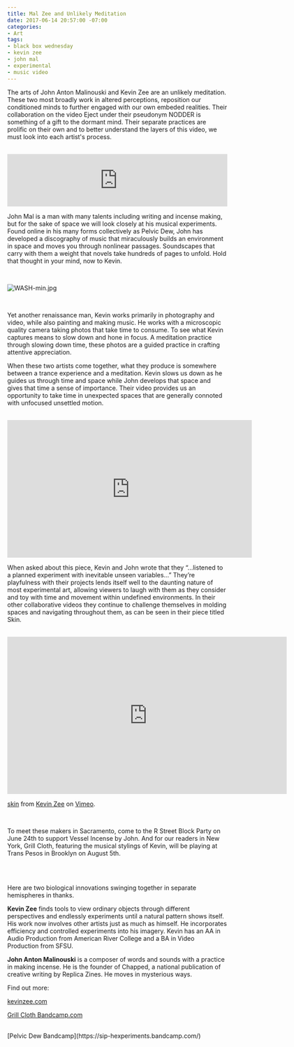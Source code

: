 ```yaml
---
title: Mal Zee and Unlikely Meditation
date: 2017-06-14 20:57:00 -07:00
categories:
- Art
tags:
- black box wednesday
- kevin zee
- john mal
- experimental
- music video
---
```


The arts of John Anton Malinouski and Kevin Zee are an unlikely meditation. These two most broadly work in altered perceptions, reposition our conditioned minds to further engaged with our own embeded realities. Their collaboration on the video Eject under their pseudonym NODDER is something of a gift to the dormant mind. Their separate practices are prolific on their own and to better understand the layers of this video, we must look into each artist's process. 
 
<br>

<iframe style="border: 0; width: 100%; height: 120px;" src="https://bandcamp.com/EmbeddedPlayer/album=4042572400/size=large/bgcol=ffffff/linkcol=0687f5/tracklist=false/artwork=small/transparent=true/" seamless><a href="http://sip-hexperiments.bandcamp.com/album/capsule">Capsule by Swamped</a></iframe>
 
<br>

John Mal is a man with many talents including writing and incense making, but for the sake of space we will look closely at his musical experiments. Found online in his many forms collectively as Pelvic Dew, John has developed a discography of music that miraculously builds an environment in space and moves you through nonlinear passages. Soundscapes that carry with them a weight that novels take hundreds of pages to unfold. Hold that thought in your mind, now to Kevin. 
 
<br>

![WASH-min.jpg](/uploads/WASH-min.jpg)

<br>
 
Yet another renaissance man, Kevin works primarily in photography and video, while also painting and making music. He works with a microscopic quality camera taking photos that take time to consume. To see what Kevin captures means to slow down and hone in focus. A meditation practice through slowing down time, these photos are a guided practice in crafting attentive appreciation. 
 

 
When these two artists come together, what they produce is somewhere between a trance experience and a meditation. Kevin slows us down as he guides us through time and space while John develops that space and gives that time a sense of importance. Their video provides us an opportunity to take time in unexpected spaces that are generally connoted with unfocused unsettled motion. 
 
<br>

<iframe width="560" height="315" src="https://www.youtube.com/embed/cz3OmIzXj58" frameborder="0" allowfullscreen></iframe>

<br>

When asked about this piece, Kevin and John wrote that they “...listened to a planned experiment with inevitable unseen variables...” They’re playfulness with their projects lends itself well to the daunting nature of most experimental art, allowing viewers to laugh with them as they consider and toy with time and movement within undefined environments. 
In their other collaborative videos they continue to challenge themselves in molding spaces and navigating throughout them, as can be seen in their piece titled Skin.
 
<br>

<iframe src="https://player.vimeo.com/video/159569702" width="640" height="360" frameborder="0" webkitallowfullscreen mozallowfullscreen allowfullscreen></iframe>
<p><a href="https://vimeo.com/159569702">skin</a> from <a href="https://vimeo.com/kevinzee">Kevin Zee</a> on <a href="https://vimeo.com">Vimeo</a>.</p>
 
<br>

To meet these makers in Sacramento, come to the R Street Block Party on June 24th to support Vessel Incense by John. And for our readers in New York, Grill Cloth, featuring the musical stylings of Kevin, will be playing at Trans Pesos in Brooklyn on August 5th. 
 
<br> 
<br>
 
Here are two biological innovations swinging together in separate hemispheres in thanks.
 
**Kevin Zee** finds tools to view ordinary objects through different perspectives and endlessly experiments until a natural pattern shows itself. His work now involves other artists just as much as himself. He incorporates efficiency and controlled experiments into his imagery. Kevin has an AA in Audio Production from American River College and a BA in Video Production from SFSU. 
 
**John Anton Malinouski** is a composer of words and sounds with a practice in making incense. He is the founder of Chapped, a national publication of creative writing by Replica Zines. He moves in mysterious ways. 
 
 
Find out more:

[kevinzee.com](http://kevinzee.com/)

[Grill Cloth Bandcamp.com](https://grillcloth.bandcamp.com/)

<br> 
[Pelvic Dew Bandcamp](https://sip-hexperiments.bandcamp.com/)
